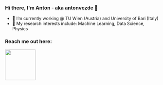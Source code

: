 ### Hi there, I'm Anton - aka antonvezde 👋



- 🔭 I’m currently working @ TU Wien (Austria) and University of Bari (Italy)
- 🌱 My research interests include: Machine Learning, Data Science, Physics
### Reach me out here:

[<img src="https://user-images.githubusercontent.com/45709486/170781598-994c53d7-145b-45ab-b432-98909ebd8c8b.svg" width="100" height="100">](https://www.linkedin.com/in/antonsukhinets/)
